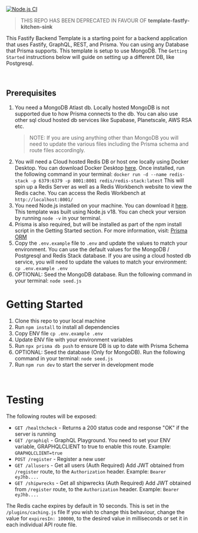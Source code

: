 [![Node.js CI](https://github.com/asdutoit/template-fastify-graphql-rest-prisma/actions/workflows/node.js.yml/badge.svg)](https://github.com/asdutoit/template-fastify-graphql-rest-prisma/actions/workflows/node.js.yml)

> THIS REPO HAS BEEN DEPRECATED IN FAVOUR OF **template-fastfy-kitchen-sink**

This Fastify Backend Template is a starting point for a backend application that uses Fastify, GraphQL, REST, and Prisma. You can using any Database that Prisma supports. This template is setup to use MongoDB. The `Getting Started` instructions below will guide on setting up a different DB, like Postgresql.

<br />

## Prerequisites

1. You need a MongoDB Atlast db. Locally hosted MongoDB is not supported due to how Prisma connects to the db.
   You can also use other sql cloud hosted db services like Supabase, Planetscale, AWS RSA etc.
   > NOTE: If you are using anything other than MongoDB you will need to update the various files including the Prisma schema and route files accordingly.
2. You will need a Cloud hosted Redis DB or host one locally using Docker Desktop. You can download Docker Desktop [here](https://www.docker.com/products/docker-desktop). Once installed, run the following command in your terminal:
   `docker run -d --name redis-stack -p 6379:6379 -p 8001:8001 redis/redis-stack:latest`
   This will spin up a Redis Server as well as a Redis Workbench website to view the Redis cache. You can access the Redis Workbench at `http://localhost:8001/`
3. You need Node.js installed on your machine. You can download it [here](https://nodejs.org/en/download/). This template was built using Node.js v18. You can check your version by running `node -v` in your terminal.
4. Prisma is also required, but will be installed as part of the npm install script in the Getting Started section. For more information, visit: [Prisma ORM](https://www.prisma.io/)
5. Copy the `.env.example` file to `.env` and update the values to match your environment. You can use the default values for the MongoDB / Postgresql and Redis Stack database. If you are using a cloud hosted db service, you will need to update the values to match your environment:  
   `cp .env.example .env`
6. OPTIONAL: Seed the MongoDB database. Run the following command in your terminal:
   `node seed.js`

# Getting Started

1. Clone this repo to your local machine
2. Run `npm install` to install all dependencies
3. Copy ENV file `cp .env.example .env`
4. Update ENV file with your environment variables
5. Run `npx prisma db push` to ensure DB is up to date with Prisma Schema
6. OPTIONAL: Seed the database (Only for MongoDB). Run the following command in your terminal:
   `node seed.js`
7. Run `npm run dev` to start the server in development mode

<br />

# Testing

The following routes will be exposed:

- `GET /healthcheck` - Returns a 200 status code and response "OK" if the server is running
- `GET /graphiql` - GraphQL Playground. You need to set your ENV variable, GRAPHQLCLIENT to true to enable this route. Example: `GRAPHQLCLIENT=true`
- `POST /register` - Register a new user
- `GET /allusers` - Get all users (Auth Required) Add JWT obtained from `/register` route, to the `Authorization` header. Example: `Bearer eyJhb....`
- `GET /shipwrecks` - Get all shipwrecks (Auth Required) Add JWT obtained from `/register` route, to the `Authorization` header. Example: `Bearer eyJhb....`

The Redis cache expires by default in 10 seconds. This is set in the `/plugins/caching.js` file
If you wish to change this behaviour, change the value for `expiresIn: 100000`, to the desired value in milliseconds or set it in each individual API route file.
